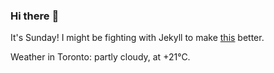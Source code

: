 ### Hi there :wave:

It's Sunday! I might be fighting with Jekyll to make [this](https://swissclubto.github.io) better.

Weather in Toronto: partly cloudy, at +21°C.
